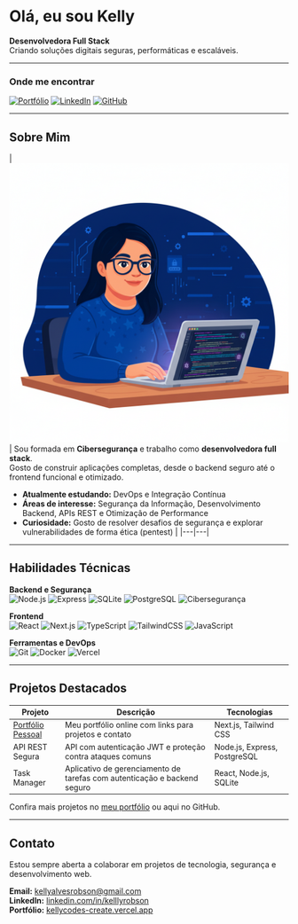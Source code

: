 # Olá, eu sou Kelly

**Desenvolvedora Full Stack**  
Criando soluções digitais seguras, performáticas e escaláveis.

---

### Onde me encontrar
[![Portfólio](https://img.shields.io/badge/Portf%C3%B3lio-000?style=for-the-badge&logo=vercel&logoColor=white)](https://kellycodes-create.vercel.app/)
[![LinkedIn](https://img.shields.io/badge/LinkedIn-0077B5?style=for-the-badge&logo=linkedin&logoColor=white)](https://www.linkedin.com/in/kelllyrobson/)
[![GitHub](https://img.shields.io/badge/GitHub-100000?style=for-the-badge&logo=github&logoColor=white)](https://github.com/kelllyrobson)

---

## Sobre Mim

| ![Minha Foto](assets/me.png) | Sou formada em **Cibersegurança** e trabalho como **desenvolvedora full stack**.  
Gosto de construir aplicações completas, desde o backend seguro até o frontend funcional e otimizado.  

- **Atualmente estudando:** DevOps e Integração Contínua  
- **Áreas de interesse:** Segurança da Informação, Desenvolvimento Backend, APIs REST e Otimização de Performance  
- **Curiosidade:** Gosto de resolver desafios de segurança e explorar vulnerabilidades de forma ética (pentest) |
|---|---|

---

## Habilidades Técnicas

**Backend e Segurança**  
![Node.js](https://img.shields.io/badge/Node.js-43853D?style=flat&logo=node.js&logoColor=white)
![Express](https://img.shields.io/badge/Express.js-404D59?style=flat)
![SQLite](https://img.shields.io/badge/SQLite-07405E?style=flat&logo=sqlite&logoColor=white)
![PostgreSQL](https://img.shields.io/badge/PostgreSQL-316192?style=flat&logo=postgresql&logoColor=white)
![Cibersegurança](https://img.shields.io/badge/Cybersecurity-000000?style=flat&logo=hackthebox&logoColor=white)

**Frontend**  
![React](https://img.shields.io/badge/React-20232A?style=flat&logo=react&logoColor=61DAFB)
![Next.js](https://img.shields.io/badge/Next.js-000000?style=flat&logo=nextdotjs&logoColor=white)
![TypeScript](https://img.shields.io/badge/TypeScript-007ACC?style=flat&logo=typescript&logoColor=white)
![TailwindCSS](https://img.shields.io/badge/Tailwind_CSS-38B2AC?style=flat&logo=tailwind-css&logoColor=white)
![JavaScript](https://img.shields.io/badge/JavaScript-F7DF1E?style=flat&logo=javascript&logoColor=black)

**Ferramentas e DevOps**  
![Git](https://img.shields.io/badge/Git-F05033?style=flat&logo=git&logoColor=white)
![Docker](https://img.shields.io/badge/Docker-2496ED?style=flat&logo=docker&logoColor=white)
![Vercel](https://img.shields.io/badge/Vercel-000000?style=flat&logo=vercel&logoColor=white)

---

## Projetos Destacados

| Projeto | Descrição | Tecnologias |
|--------|------------|-------------|
| [Portfólio Pessoal](https://kellycodes-create.vercel.app/) | Meu portfólio online com links para projetos e contato | Next.js, Tailwind CSS |
| API REST Segura | API com autenticação JWT e proteção contra ataques comuns | Node.js, Express, PostgreSQL |
| Task Manager | Aplicativo de gerenciamento de tarefas com autenticação e backend seguro | React, Node.js, SQLite |

Confira mais projetos no [meu portfólio](https://kellycodes-create.vercel.app/) ou aqui no GitHub.

---

## Contato

Estou sempre aberta a colaborar em projetos de tecnologia, segurança e desenvolvimento web.  

**Email:** kellyalvesrobson@gmail.com  
**LinkedIn:** [linkedin.com/in/kelllyrobson](https://www.linkedin.com/in/kelllyrobson/)  
**Portfólio:** [kellycodes-create.vercel.app](https://kellycodes-create.vercel.app/)
